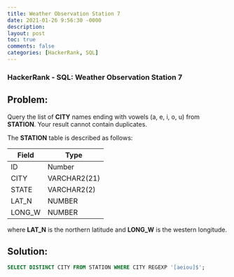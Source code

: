 ```yaml
---
title: Weather Observation Station 7
date: 2021-01-26 9:56:30 -0000
description: 
layout: post
toc: true
comments: false
categories: [HackerRank, SQL]
---
```


### HackerRank - SQL: Weather Observation Station 7

## Problem:

Query the list of **CITY** names ending with vowels (a, e, i, o, u) from **STATION**. Your result cannot contain duplicates.

The **STATION** table is described as follows:

| Field      | Type |
| ----------- | ----------- |
| ID      | Number       |
| CITY   | VARCHAR2(21)        |
| STATE   | VARCHAR2(2)        |
| LAT_N   | NUMBER        |
| LONG_W   | NUMBER        |


where **LAT_N** is the northern latitude and **LONG_W** is the western longitude.

## Solution:

```sql
SELECT DISTINCT CITY FROM STATION WHERE CITY REGEXP '[aeiou]$';
```
